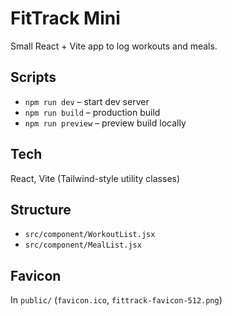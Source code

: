 # FitTrack Mini

Small React + Vite app to log workouts and meals.

## Scripts
- `npm run dev` – start dev server
- `npm run build` – production build
- `npm run preview` – preview build locally

## Tech
React, Vite (Tailwind-style utility classes)

## Structure
- `src/component/WorkoutList.jsx`
- `src/component/MealList.jsx`

## Favicon
In `public/` (`favicon.ico`, `fittrack-favicon-512.png`)
